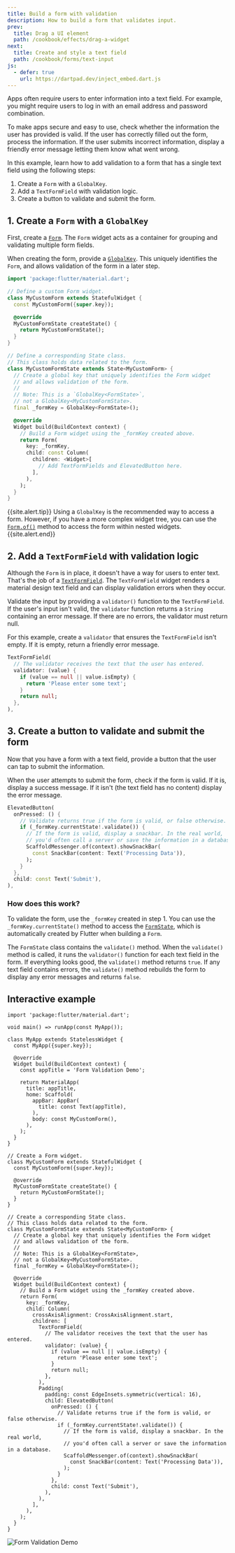 ```yaml
---
title: Build a form with validation
description: How to build a form that validates input.
prev:
  title: Drag a UI element
  path: /cookbook/effects/drag-a-widget
next:
  title: Create and style a text field
  path: /cookbook/forms/text-input
js:
  - defer: true
    url: https://dartpad.dev/inject_embed.dart.js
---
```


<?code-excerpt path-base="cookbook/forms/validation"?>

Apps often require users to enter information into a text field.
For example, you might require users to log in with an email address
and password combination.

To make apps secure and easy to use, check whether the
information the user has provided is valid. If the user has correctly filled
out the form, process the information. If the user submits incorrect
information, display a friendly error message letting them know what went
wrong.

In this example, learn how to add validation to a form that has
a single text field using the following steps:

  1. Create a `Form` with a `GlobalKey`.
  2. Add a `TextFormField` with validation logic.
  3. Create a button to validate and submit the form.

## 1. Create a `Form` with a `GlobalKey`

First, create a [`Form`][].
The `Form` widget acts as a container for grouping
and validating multiple form fields.

When creating the form, provide a [`GlobalKey`][].
This uniquely identifies the `Form`,
and allows validation of the form in a later step.

<?code-excerpt "lib/form.dart"?>
```dart
import 'package:flutter/material.dart';

// Define a custom Form widget.
class MyCustomForm extends StatefulWidget {
  const MyCustomForm({super.key});

  @override
  MyCustomFormState createState() {
    return MyCustomFormState();
  }
}

// Define a corresponding State class.
// This class holds data related to the form.
class MyCustomFormState extends State<MyCustomForm> {
  // Create a global key that uniquely identifies the Form widget
  // and allows validation of the form.
  //
  // Note: This is a `GlobalKey<FormState>`,
  // not a GlobalKey<MyCustomFormState>.
  final _formKey = GlobalKey<FormState>();

  @override
  Widget build(BuildContext context) {
    // Build a Form widget using the _formKey created above.
    return Form(
      key: _formKey,
      child: const Column(
        children: <Widget>[
          // Add TextFormFields and ElevatedButton here.
        ],
      ),
    );
  }
}
```

{{site.alert.tip}}
  Using a `GlobalKey` is the recommended way to access a form.
  However, if you have a more complex widget tree,
  you can use the [`Form.of()`][] method to
  access the form within nested widgets.
{{site.alert.end}}

## 2. Add a `TextFormField` with validation logic

Although the `Form` is in place,
it doesn't have a way for users to enter text.
That's the job of a [`TextFormField`][].
The `TextFormField` widget renders a material design text field
and can display validation errors when they occur.

Validate the input by providing a `validator()` function to the
`TextFormField`. If the user's input isn't valid,
the `validator` function returns a `String` containing
an error message.
If there are no errors, the validator must return null.

For this example, create a `validator` that ensures the
`TextFormField` isn't empty. If it is empty,
return a friendly error message.

<?code-excerpt "lib/main.dart (TextFormField)"?>
```dart
TextFormField(
  // The validator receives the text that the user has entered.
  validator: (value) {
    if (value == null || value.isEmpty) {
      return 'Please enter some text';
    }
    return null;
  },
),
```

## 3. Create a button to validate and submit the form

Now that you have a form with a text field,
provide a button that the user can tap to submit the information.

When the user attempts to submit the form, check if the form is valid.
If it is, display a success message.
If it isn't (the text field has no content) display the error message.

<?code-excerpt "lib/main.dart (ElevatedButton)" replace="/^child\: //g"?>
```dart
ElevatedButton(
  onPressed: () {
    // Validate returns true if the form is valid, or false otherwise.
    if (_formKey.currentState!.validate()) {
      // If the form is valid, display a snackbar. In the real world,
      // you'd often call a server or save the information in a database.
      ScaffoldMessenger.of(context).showSnackBar(
        const SnackBar(content: Text('Processing Data')),
      );
    }
  },
  child: const Text('Submit'),
),
```

### How does this work?

To validate the form, use the `_formKey` created in
step 1. You can use the `_formKey.currentState()`
method to access the [`FormState`][],
which is automatically created by Flutter when building a `Form`.

The `FormState` class contains the `validate()` method.
When the `validate()` method is called, it runs the `validator()`
function for each text field in the form.
If everything looks good, the `validate()` method returns `true`.
If any text field contains errors, the `validate()` method
rebuilds the form to display any error messages and returns `false`.

## Interactive example

<?code-excerpt "lib/main.dart"?>
```run-dartpad:theme-light:mode-flutter:run-true:width-100%:height-600px:split-60:ga_id-interactive_example
import 'package:flutter/material.dart';

void main() => runApp(const MyApp());

class MyApp extends StatelessWidget {
  const MyApp({super.key});

  @override
  Widget build(BuildContext context) {
    const appTitle = 'Form Validation Demo';

    return MaterialApp(
      title: appTitle,
      home: Scaffold(
        appBar: AppBar(
          title: const Text(appTitle),
        ),
        body: const MyCustomForm(),
      ),
    );
  }
}

// Create a Form widget.
class MyCustomForm extends StatefulWidget {
  const MyCustomForm({super.key});

  @override
  MyCustomFormState createState() {
    return MyCustomFormState();
  }
}

// Create a corresponding State class.
// This class holds data related to the form.
class MyCustomFormState extends State<MyCustomForm> {
  // Create a global key that uniquely identifies the Form widget
  // and allows validation of the form.
  //
  // Note: This is a GlobalKey<FormState>,
  // not a GlobalKey<MyCustomFormState>.
  final _formKey = GlobalKey<FormState>();

  @override
  Widget build(BuildContext context) {
    // Build a Form widget using the _formKey created above.
    return Form(
      key: _formKey,
      child: Column(
        crossAxisAlignment: CrossAxisAlignment.start,
        children: [
          TextFormField(
            // The validator receives the text that the user has entered.
            validator: (value) {
              if (value == null || value.isEmpty) {
                return 'Please enter some text';
              }
              return null;
            },
          ),
          Padding(
            padding: const EdgeInsets.symmetric(vertical: 16),
            child: ElevatedButton(
              onPressed: () {
                // Validate returns true if the form is valid, or false otherwise.
                if (_formKey.currentState!.validate()) {
                  // If the form is valid, display a snackbar. In the real world,
                  // you'd often call a server or save the information in a database.
                  ScaffoldMessenger.of(context).showSnackBar(
                    const SnackBar(content: Text('Processing Data')),
                  );
                }
              },
              child: const Text('Submit'),
            ),
          ),
        ],
      ),
    );
  }
}
```

<noscript>
  <img src="/assets/images/docs/cookbook/form-validation.gif" alt="Form Validation Demo" class="site-mobile-screenshot" />
</noscript>


[`Form`]: {{site.api}}/flutter/widgets/Form-class.html
[`Form.of()`]: {{site.api}}/flutter/widgets/Form/of.html
[`FormState`]: {{site.api}}/flutter/widgets/FormState-class.html
[`GlobalKey`]: {{site.api}}/flutter/widgets/GlobalKey-class.html
[`TextFormField`]: {{site.api}}/flutter/material/TextFormField-class.html
